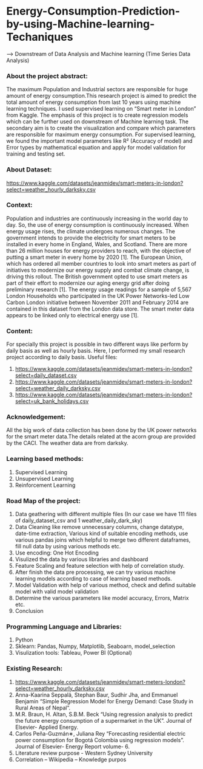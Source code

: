 # Energy-Consumption-Prediction-by-using-Machine-learning-Techaniques
--> Downstream of Data Analysis and Machine learning (Time Series Data Analysis)


### About the project abstract:
The maximum Population and Industrial sectors are responsible for huge amount of energy consumption.This research project is aimed to predict the total amount of energy consumption from last 10 years using machine learning techniques. I used supervised learning on “Smart meter in London” from Kaggle. The emphasis of this project is to create regression models which can be further used on downstream of Machine learning task. The secondary aim is to create the visualization and compare which parameters are responsible for maximum energy consumption. For supervised learning, we found the important model parameters like R² (Accuracy of model) and Error types by mathematical equation and apply for model validation for training and testing set.

### About Dataset:
https://www.kaggle.com/datasets/jeanmidev/smart-meters-in-london?select=weather_hourly_darksky.csv


### Context:
Population and industries are continuously increasing in the world day to day. So, the use of energy consumption is continuously increased. When energy usage rises, the climate undergoes numerous changes. The government intends to provide the electricity for smart meters to be installed in every home in England, Wales, and Scotland. There are more than 26 million houses for energy providers to reach, with the objective of putting a smart meter in every home by 2020 [1].
The European Union, which has ordered all member countries to look into smart meters as part of initiatives to modernize our energy supply and combat climate change, is driving this rollout. The British government opted to use smart meters as part of their effort to modernize our aging energy grid after doing preliminary research [1].
The energy usage readings for a sample of 5,567 London Households who participated in the UK Power Networks-led Low Carbon London initiative between November 2011 and February 2014 are contained in this dataset from the London data store. The smart meter data appears to be linked only to electrical energy use [1].


### Content:
For specially this project is possible in two different ways like perform by daily basis as well as hourly basis. Here, I performed my small research project according to daily basis.
Useful files: 
1) https://www.kaggle.com/datasets/jeanmidev/smart-meters-in-london?select=daily_dataset.csv
2) https://www.kaggle.com/datasets/jeanmidev/smart-meters-in-london?select=weather_daily_darksky.csv
3) https://www.kaggle.com/datasets/jeanmidev/smart-meters-in-london?select=uk_bank_holidays.csv

### Acknowledgement:
All the big work of data collection has been done by the UK power networks for the smart meter data.The details related at the acorn group are provided by the CACI. The weather data are from darksky.

### Learning based methods:
1) Supervised Learning 
2) Unsupervised Learning
3) Reinforcement Learning

### Road Map of the project:
1) Data geathering with different multiple files (In our case we have 111 files of daily_dataset_csv and 1 weather_daily_dark_sky)
2) Data Cleaning like remove unnecessary columns, change datatype, date-time extraction, Various kind of suitable encoding methods, use various pandas joins which helpful to merge two different dataframes, fill null data by using various methods etc.
3) Use encoding: One Hot Encoding
4) Visulized the data by various libraries and dashboard 
5) Feature Scaling and feature selection with help of correlation study.
6) After finish the data pre processing, we can try various machine learning models according to case of learning based methods.
7) Model Validation with help of various method, check and defind suitable model with valid model validation
8) Determine the various parameters like model accuracy, Errors, Matrix etc. 
9) Conclusion

### Programming Language and Libraries:
1) Python
2) Sklearn: Pandas, Numpy, Matplotlib, Seaboarn, model_selection
3) Visulization tools: Tableau, Power BI (Optional)

### Existing Research:
1) https://www.kaggle.com/datasets/jeanmidev/smart-meters-london?select=weather_hourly_darksky.csv
2) Anna-Kaarina Seppalä, Stephan Baur, Sudhir Jha, and Emmanuel Benjamin “Simple Regression Model for Energy Demand: Case Study in Rural Areas of Nepal”.
3) M.R. Braun, H. Altan, S.B.M. Beck “Using regression analysis to predict the future energy consumption of a supermarket in the UK”. Journal of Elsevier- Applied Energy.
4) Carlos Peña-Guzmán∗, Juliana Rey “Forecasting residential electric power consumption for Bogotá Colombia using regression models”. Journal of Elsevier- Energy Report volume- 6.
5) Literature review purpose - Western Sydney University
6) Correlation – Wikipedia – Knowledge purpos


